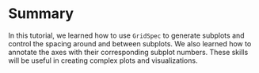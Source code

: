 # Summary

In this tutorial, we learned how to use `GridSpec` to generate subplots and control the spacing around and between subplots. We also learned how to annotate the axes with their corresponding subplot numbers. These skills will be useful in creating complex plots and visualizations.
